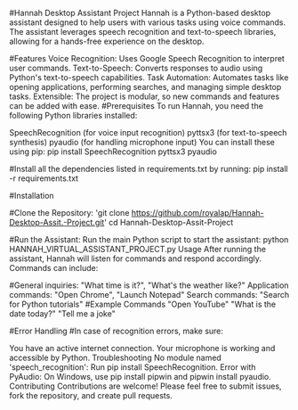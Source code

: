 #Hannah Desktop Assistant Project
Hannah is a Python-based desktop assistant designed to help users with various tasks using voice commands. The assistant leverages speech recognition and text-to-speech libraries, allowing for a hands-free experience on the desktop.

#Features
Voice Recognition: Uses Google Speech Recognition to interpret user commands.
Text-to-Speech: Converts responses to audio using Python's text-to-speech capabilities.
Task Automation: Automates tasks like opening applications, performing searches, and managing simple desktop tasks.
Extensible: The project is modular, so new commands and features can be added with ease.
#Prerequisites
To run Hannah, you need the following Python libraries installed:

SpeechRecognition (for voice input recognition)
pyttsx3 (for text-to-speech synthesis)
pyaudio (for handling microphone input)
You can install these using pip:
pip install SpeechRecognition pyttsx3 pyaudio

#Install all the dependencies listed in requirements.txt by running:
pip install -r requirements.txt


#Installation

#Clone the Repository:
'git clone https://github.com/royalap/Hannah-Desktop-Assit.-Project.git'
cd Hannah-Desktop-Assit-Project

#Run the Assistant: Run the main Python script to start the assistant:
python HANNAH_VIRTUAL_ASSISTANT_PROJECT.py
Usage
After running the assistant, Hannah will listen for commands and respond accordingly. Commands can include:

#General inquiries: "What time is it?", "What's the weather like?"
Application commands: "Open Chrome", "Launch Notepad"
Search commands: "Search for Python tutorials"
#Example Commands
"Open YouTube"
"What is the date today?"
"Tell me a joke"

#Error Handling
#In case of recognition errors, make sure:

You have an active internet connection.
Your microphone is working and accessible by Python.
Troubleshooting
No module named 'speech_recognition': Run pip install SpeechRecognition.
Error with PyAudio: On Windows, use pip install pipwin and pipwin install pyaudio.
Contributing
Contributions are welcome! Please feel free to submit issues, fork the repository, and create pull requests.
